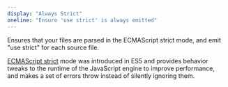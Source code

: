 ```yaml
---
display: "Always Strict"
oneline: "Ensure 'use strict' is always emitted"
---
```


<span class='important'>Ensures</span> that your files are parsed in the <span class='definition'>ECMAScript strict mode</span>, and <span class='important'>emit "use strict"</span> for each source file.

[ECMAScript strict](https://developer.mozilla.org/docs/Web/JavaScript/Reference/Strict_mode) mode was introduced in ES5 and provides behavior tweaks to the runtime of the JavaScript engine to <span class='definition'>improve performance</span>, and makes a <span class='definition'>set of errors throw</span> instead of silently ignoring them.
